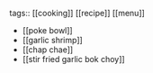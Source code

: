 tags:: [[cooking]] [[recipe]] [[menu]]

- [[poke bowl]]
- [[garlic shrimp]]
- [[chap chae]]
- [[stir fried garlic bok choy]]